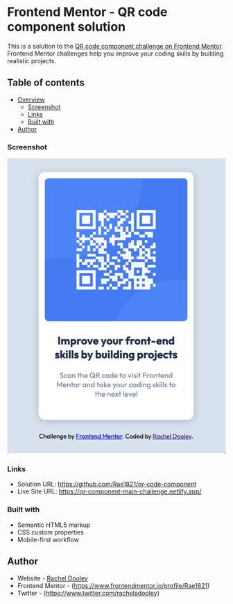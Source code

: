 # Frontend Mentor - QR code component solution

This is a solution to the [QR code component challenge on Frontend Mentor](https://www.frontendmentor.io/challenges/qr-code-component-iux_sIO_H). Frontend Mentor challenges help you improve your coding skills by building realistic projects. 

## Table of contents

- [Overview](#overview)
  - [Screenshot](#screenshot)
  - [Links](#links)
  - [Built with](#built-with)
- [Author](#author)


### Screenshot

![](./images/screenshot.png)


### Links

- Solution URL: https://github.com/Rae1821/qr-code-component
- Live Site URL: https://qr-component-main-challenge.netlify.app/


### Built with

- Semantic HTML5 markup
- CSS custom properties
- Mobile-first workflow


## Author

- Website - [Rachel Dooley](https://www.rachelandersondooley.com)
- Frontend Mentor - (https://www.frontendmentor.io/profile/Rae1821)
- Twitter - (https://www.twitter.com/racheladooley)




